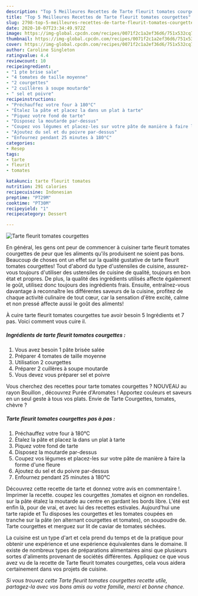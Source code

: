 ```yaml
---
description: "Top 5 Meilleures Recettes de Tarte fleurit tomates courgettes"
title: "Top 5 Meilleures Recettes de Tarte fleurit tomates courgettes"
slug: 2798-top-5-meilleures-recettes-de-tarte-fleurit-tomates-courgettes
date: 2020-10-07T23:34:49.972Z
image: https://img-global.cpcdn.com/recipes/0071f2c1a2ef36d6/751x532cq70/tarte-fleurit-tomates-courgettes-photo-principale-de-la-recette.jpg
thumbnail: https://img-global.cpcdn.com/recipes/0071f2c1a2ef36d6/751x532cq70/tarte-fleurit-tomates-courgettes-photo-principale-de-la-recette.jpg
cover: https://img-global.cpcdn.com/recipes/0071f2c1a2ef36d6/751x532cq70/tarte-fleurit-tomates-courgettes-photo-principale-de-la-recette.jpg
author: Caroline Singleton
ratingvalue: 4.4
reviewcount: 10
recipeingredient:
- "1 pte brise sale"
- "4 tomates de taille moyenne"
- "2 courgettes"
- "2 cuillères à soupe moutarde"
- " sel et poivre"
recipeinstructions:
- "Préchauffez votre four à 180°C"
- "Étalez la pâte et placez la dans un plat à tarte"
- "Piquez votre fond de tarte"
- "Disposez la moutarde par-dessus"
- "Coupez vos légumes et placez-les sur votre pâte de manière à faire la forme d&#39;une fleure"
- "Ajoutez du sel et du poivre par-dessus"
- "Enfournez pendant 25 minutes à 180°C"
categories:
- Resep
tags:
- tarte
- fleurit
- tomates

katakunci: tarte fleurit tomates 
nutrition: 291 calories
recipecuisine: Indonesian
preptime: "PT29M"
cooktime: "PT30M"
recipeyield: "1"
recipecategory: Dessert

---
```



![Tarte fleurit tomates courgettes](https://img-global.cpcdn.com/recipes/0071f2c1a2ef36d6/751x532cq70/tarte-fleurit-tomates-courgettes-photo-principale-de-la-recette.jpg)

En général, les gens ont peur de commencer à cuisiner tarte fleurit tomates courgettes de peur que les aliments qu'ils produisent ne soient pas bons. Beaucoup de choses ont un effet sur la qualité gustative de tarte fleurit tomates courgettes! Tout d'abord du type d'ustensiles de cuisine, assurez-vous toujours d'utiliser des ustensiles de cuisine de qualité, toujours en bon état et propres. De plus, la qualité des ingrédients utilisés affecte également le goût, utilisez donc toujours des ingrédients frais. Ensuite, entraînez-vous davantage à reconnaître les différentes saveurs de la cuisine, profitez de chaque activité culinaire de tout cœur, car la sensation d'être excité, calme et non pressé affecte aussi le goût des aliments!

<!--inarticleads1-->

À cuire tarte fleurit tomates courgettes tue avoir besoin 5 Ingrédients et 7 pas. Voici comment vous cuire il.

##### Ingrédients de tarte fleurit tomates courgettes :

1. Vous avez besoin 1 pâte brisée salée
1. Préparer 4 tomates de taille moyenne
1. Utilisation 2 courgettes
1. Préparer 2 cuillères à soupe moutarde
1. Vous devez vous préparer  sel et poivre


Vous cherchez des recettes pour tarte tomates courgettes ? NOUVEAU au rayon Bouillon , découvrez Purée d&#39;Aromates ! Apportez couleurs et saveurs en un seul geste à tous vos plats. Envie de Tarte Courgettes, tomates, chèvre ? 

<!--inarticleads2-->

##### Tarte fleurit tomates courgettes pas à pas :

1. Préchauffez votre four à 180°C
1. Étalez la pâte et placez la dans un plat à tarte
1. Piquez votre fond de tarte
1. Disposez la moutarde par-dessus
1. Coupez vos légumes et placez-les sur votre pâte de manière à faire la forme d&#39;une fleure
1. Ajoutez du sel et du poivre par-dessus
1. Enfournez pendant 25 minutes à 180°C


Découvrez cette recette de tarte et donnez votre avis en commentaire !. Imprimer la recette. coupez les courgettes ,tomates et oignon en rondelles. sur la pâte étalez la moutarde au centre en gardant les bords libre. L&#39;été est enfin là, pour de vrai, et avec lui des recettes estivales. Aujourd&#39;hui une tarte rapide et Tu disposes les courgettes et les tomates coupées en tranche sur la pâte (en alternant courgettes et tomates), on soupoudre de. Tarte courgettes et merguez sur lit de caviar de tomates séchées. 

<!--inarticleads1-->

<p>
La cuisine est un type d'art et cela prend du temps et de la pratique pour obtenir une expérience et une expérience équivalentes dans le domaine. Il existe de nombreux types de préparations alimentaires ainsi que plusieurs sortes d'aliments provenant de sociétés différentes. Appliquez ce que vous avez vu de la recette de Tarte fleurit tomates courgettes, cela vous aidera certainement dans vos projets de cuisine.
</p>

<p>
<i>Si vous trouvez cette Tarte fleurit tomates courgettes recette utile, partagez-la avec vos bons amis ou votre famille, merci et bonne chance.</i>
</p>
